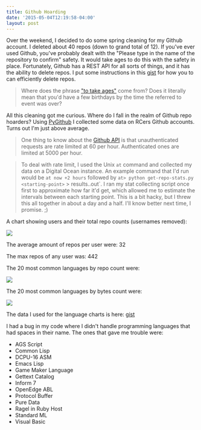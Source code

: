 ```yaml
---
title: Github Hoarding
date: '2015-05-04T12:19:58-04:00'
layout: post
---
```


Over the weekend, I decided to do some spring cleaning for my Github account. I deleted about 40 repos (down to grand total of 12). If you've ever used Github, you've probably dealt with the "Please type in the name of the repository to confirm" safety. It would take ages to do this with the safety in place. Fortunately, Github has a REST API for all sorts of things, and it has the ability to delete repos. I put some instructions in this [gist](https://gist.github.com/mrdrozdov/1d23b1464b525c340278) for how you to can efficiently delete repos.

> Where does the phrase ["to take ages"](http://www.etymonline.com/index.php?term=age) come from? Does it literally mean that you'd have a few birthdays by the time the referred to event was over?

All this cleaning got me curious. Where do I fall in the realm of Github repo hoarders? Using [PyGithub](https://github.com/PyGithub/PyGithub) I collected some data on RCers Github accounts. Turns out I'm just above average.

> One thing to know about the [Github API](https://developer.github.com/v3/repos/) is that unauthenticated requests are rate limited at 60 per hour. Authenticated ones are limited at 5000 per hour.

> To deal with rate limit, I used the Unix `at` command and collected my data on a Digital Ocean instance. An example command that I'd run would be `at now +2 hours` followed by `at> python get-repo-stats.py <starting-point>` > results.<starting-point>.out`. I ran my stat collecting script once first to approximate how far it'd get, which allowed me to estimate the intervals between each starting point. This is a bit hacky, but I threw this all together in about a day and a half. I'll know better next time, I promise. ;)

A chart showing users and their total repo counts (usernames removed):

![](http://i.imgur.com/0A4kvOZ.png)

The average amount of repos per user were: 32

The max repos of any user was: 442

The 20 most common languages by repo count were:

![](http://i.imgur.com/dYyqsTQ.png)

The 20 most common languages by bytes count were:

![](http://i.imgur.com/wTbRbpB.png)

The data I used for the language charts is here: [gist](https://gist.github.com/mrdrozdov/c465d7f9b24d5897ea56)

I had a bug in my code where I didn't handle programming languages that had spaces in their name. The ones that gave me trouble were:

- AGS Script
- Common Lisp
- DCPU-16 ASM
- Emacs Lisp
- Game Maker Language
- Gettext Catalog
- Inform 7
- OpenEdge ABL
- Protocol Buffer
- Pure Data
- Ragel in Ruby Host
- Standard ML
- Visual Basic




